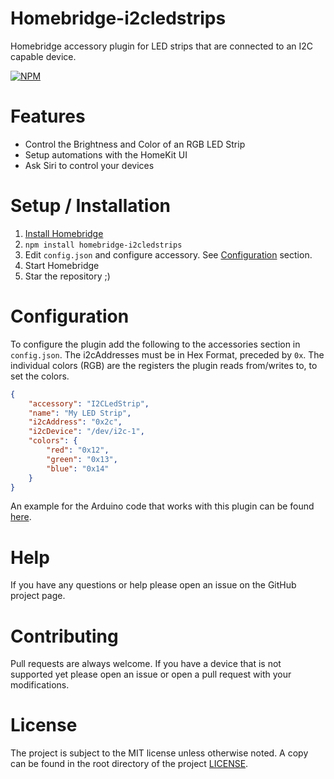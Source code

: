 [Install Homebridge]: https://github.com/nfarina/homebridge#installation
[Configuration]: #Configuration


# Homebridge-i2cledstrips

Homebridge accessory plugin for LED strips that are connected to an I2C capable device.

[![NPM](https://nodei.co/npm/homebridge-i2cledstrips.png?compact=true)](https://npmjs.org/package/homebridge-i2cledstrips)

# Features
* Control the Brightness and Color of an RGB LED Strip
* Setup automations with the HomeKit UI
* Ask Siri to control your devices

# Setup / Installation
1. [Install Homebridge]
2. `npm install homebridge-i2cledstrips`
3. Edit `config.json` and configure accessory. See [Configuration](#configuration) section.
4. Start Homebridge
5. Star the repository ;)

# Configuration

To configure the plugin add the following to the accessories section in `config.json`.
The i2cAddresses must be in Hex Format, preceded by `0x`. The individual colors (RGB)
are the registers the plugin reads from/writes to, to set the colors.

```json
{
    "accessory": "I2CLedStrip",
    "name": "My LED Strip",
    "i2cAddress": "0x2c",
    "i2cDevice": "/dev/i2c-1",
    "colors": {
        "red": "0x12",
        "green": "0x13",
        "blue": "0x14"
    }
}
```

An example for the Arduino code that works with this plugin can be found [here](examples/ArduinoSample.ino).


# Help
If you have any questions or help please open an issue on the GitHub project page.

# Contributing
Pull requests are always welcome. If you have a device that is not supported yet please open an issue or open a pull request with
your modifications.

# License
The project is subject to the MIT license unless otherwise noted. A copy can be found in the root directory of the project [LICENSE](LICENSE).
